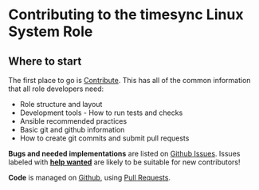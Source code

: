 # Contributing to the timesync Linux System Role

## Where to start

The first place to go is [Contribute](https://linux-system-roles.github.io/contribute.html).
This has all of the common information that all role developers need:

* Role structure and layout
* Development tools - How to run tests and checks
* Ansible recommended practices
* Basic git and github information
* How to create git commits and submit pull requests

**Bugs and needed implementations** are listed on
[Github Issues](https://github.com/linux-system-roles/timesync/issues).
Issues labeled with
[**help wanted**](https://github.com/linux-system-roles/timesync/issues?q=is%3Aissue+is%3Aopen+label%3A%22help+wanted%22)
are likely to be suitable for new contributors!

**Code** is managed on [Github](https://github.com/linux-system-roles/timesync), using
[Pull Requests](https://help.github.com/en/github/collaborating-with-issues-and-pull-requests/about-pull-requests).

